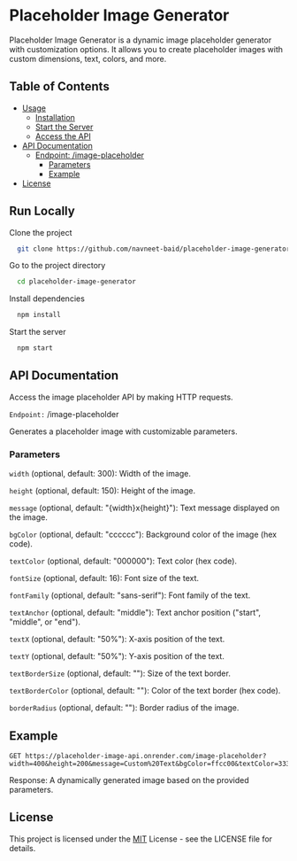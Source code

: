 
# Placeholder Image Generator

Placeholder Image Generator is a dynamic image placeholder generator with customization options. It allows you to create placeholder images with custom dimensions, text, colors, and more.

## Table of Contents

- [Usage](#usage)
  - [Installation](#installation)
  - [Start the Server](#start-the-server)
  - [Access the API](#access-the-api)
- [API Documentation](#api-documentation)
  - [Endpoint: /image-placeholder](#endpoint-image-placeholder)
    - [Parameters](#parameters)
    - [Example](#example)
- [License](#license)



## Run Locally

Clone the project

```bash
  git clone https://github.com/navneet-baid/placeholder-image-generator
```

Go to the project directory

```bash
  cd placeholder-image-generator
```

Install dependencies

```bash
  npm install
```

Start the server

```bash
  npm start
```


## API Documentation

Access the image placeholder API by making HTTP requests.

```Endpoint:``` /image-placeholder

Generates a placeholder image with customizable parameters.

### Parameters

```width``` (optional, default: 300): Width of the image.

```height``` (optional, default: 150): Height of the image.

```message``` (optional, default: "{width}x{height}"): Text message displayed on the image.

```bgColor``` (optional, default: "cccccc"): Background color of the image (hex code).

```textColor``` (optional, default: "000000"): Text color (hex code).

```fontSize``` (optional, default: 16): Font size of the text.

```fontFamily``` (optional, default: "sans-serif"): Font family of the text.

```textAnchor``` (optional, default: "middle"): Text anchor position ("start", "middle", or "end").

```textX``` (optional, default: "50%"): X-axis position of the text.

```textY``` (optional, default: "50%"): Y-axis position of the text.

```textBorderSize``` (optional, default: ""): Size of the text border.

```textBorderColor``` (optional, default: ""): Color of the text border (hex code).

```borderRadius``` (optional, default: ""): Border radius of the image.

## Example

```http
GET https://placeholder-image-api.onrender.com/image-placeholder?width=400&height=200&message=Custom%20Text&bgColor=ffcc00&textColor=333333&fontSize=20&textBorderSize=2&textBorderColor=ffffff
```

Response: A dynamically generated image based on the provided parameters.

## License

This project is licensed under the [MIT](https://choosealicense.com/licenses/mit/) License - see the LICENSE file for details.
